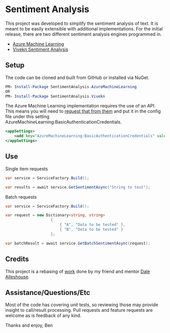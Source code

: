 # Sentiment Analysis #

This project was developed to simplify the sentiment analysis of text.  It is meant to be easily extensible with additional implementations.  For the initial release, there are two different sentiment analysis engines programmed in.

* [Azure Machine Learning](https://azure.microsoft.com/en-us/documentation/articles/machine-learning-apps-text-analytics/)
* [Vivekn Sentiment Analysis](http://sentiment.vivekn.com/)

## Setup ##

The code can be cloned and built from GitHub or installed via NuGet.

```powershell
PM> Install-Package SentimentAnalysis.AzureMachineLearning
OR
PM> Install-Package SentimentAnalysis.Vivekn
```

The Azure Machine Learning implementation requires the use of an API.  This means you will need to [request that from them](https://azure.microsoft.com/en-us/documentation/articles/machine-learning-apps-text-analytics/) and put it in the config file under this setting AzureMachineLearning:BasicAuthenticationCredentials.

```xml
<appSettings>
    <add key="AzureMachineLearning:BasicAuthenticationCredentials" value="AccountKey:{YOUR ACCOUNT KEY HERE}" />
</appSettings>
``` 
## Use ##

Single item requests
```csharp
var service = ServiceFactory.Build();

var results = await service.GetSentimentAsync("String to test");
```

Batch requests
```csharp
var service = ServiceFactory.Build();

var request = new Dictionary<string, string>
                    {
                        { "A", "Data to be tested" },
                        { "B", "Data to be tested" }
                    };

var batchResult = await service.GetBatchSentimentAsync(request);
```

## Credits ##

This project is a rebasing of [work](https://github.com/dalealleshouse/AzureTextAnalytics) done by my friend and mentor [Dale Alleshouse](http://www.hideoushumpbackfreak.com/).

## Assistance/Questions/Etc ##
Most of the code has covering unit tests, so reviewing those may provide insight to call/result processing.  Pull requests and feature requests are welcome as is feedback of any kind.

Thanks and enjoy,
Ben